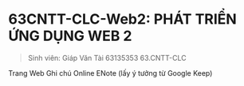 # 63CNTT-CLC-Web2: PHÁT TRIỂN ỨNG DỤNG WEB 2
> Sinh viên: Giáp Văn Tài 63135353 63.CNTT-CLC

Trang Web Ghi chú Online ENote (lấy ý tưởng từ Google Keep)

 
